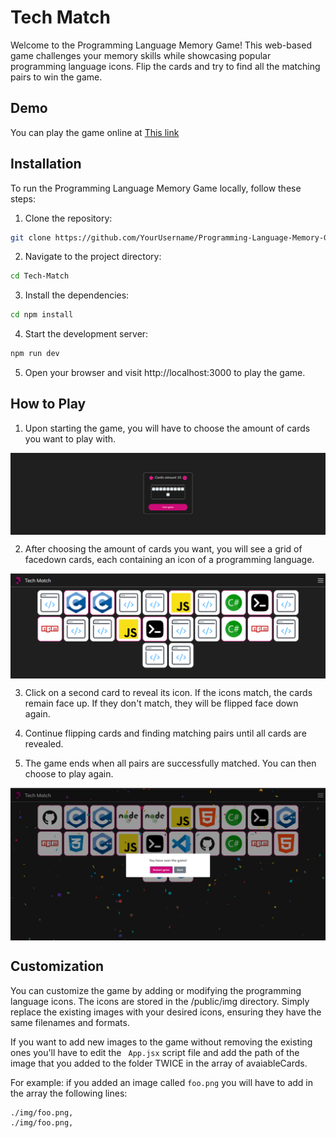 # Tech Match

Welcome to the Programming Language Memory Game! This web-based game challenges your memory skills while showcasing popular programming language icons. Flip the cards and try to find all the matching pairs to win the game.

## Demo

You can play the game online at [This link](https://tech-match.vercel.app/)

## Installation

To run the Programming Language Memory Game locally, follow these steps:

1. Clone the repository:

```bash
git clone https://github.com/YourUsername/Programming-Language-Memory-Game.git
```
2. Navigate to the project directory:

```bash
cd Tech-Match
```
3. Install the dependencies:

```bash
cd npm install
```
4. Start the development server:

```bash
npm run dev
```

5. Open your browser and visit http://localhost:3000 to play the game.

## How to Play

1. Upon starting the game, you will have to choose the amount of cards you want to play with.

[<img src="./screenshot1.PNG" align="center"/>](https://tech-match.vercel.app/)

2. After choosing the amount of cards you want, you will see a grid of facedown cards, each containing an icon of a programming language.

[<img src="./screenshot2.PNG" align="center"/>](https://tech-match.vercel.app/)

3. Click on a second card to reveal its icon. If the icons match, the cards remain face up. If they don't match, they will be flipped face down again.

4. Continue flipping cards and finding matching pairs until all cards are revealed.

5. The game ends when all pairs are successfully matched. You can then choose to play again.

[<img src="./screenshot3.PNG" align="center"/>](https://tech-match.vercel.app/)

## Customization

You can customize the game by adding or modifying the programming language icons. The icons are stored in the /public/img directory. Simply replace the existing images with your desired icons, ensuring they have the same filenames and formats.

If you want to add new images to the game without removing the existing ones you'll have to edit the ``` App.jsx``` script file and add the path of the image that you added to the folder TWICE in the array of avaiableCards.

For example: if you added an image called ``` foo.png ``` you will have to add in the array the following lines:

``` 
./img/foo.png,
./img/foo.png,
```